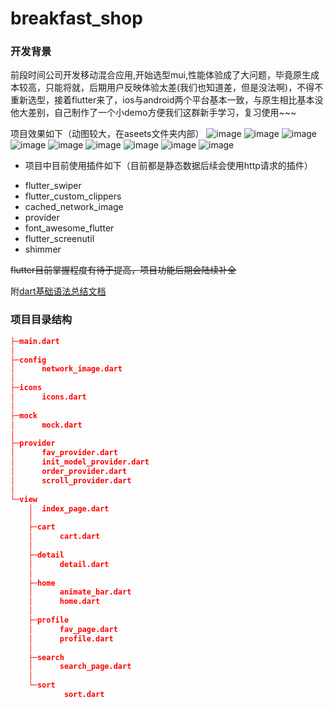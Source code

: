 # breakfast_shop

### 开发背景
前段时间公司开发移动混合应用,开始选型mui,性能体验成了大问题，毕竟原生成本较高，只能将就，后期用户反映体验太差(我们也知道差，但是没法啊)，不得不重新选型，接着flutter来了，ios与android两个平台基本一致，与原生相比基本没他大差别，自己制作了一个小demo方便我们这群新手学习，复习使用~~~

项目效果如下（动图较大，在aseets文件夹内部）
![image](https://github.com/WhatProblem/breakfast_shop/blob/master/assets/1.jpg)
![image](https://github.com/WhatProblem/breakfast_shop/blob/master/assets/2.jpg)
![image](https://github.com/WhatProblem/breakfast_shop/blob/master/assets/3.jpg)
![image](https://github.com/WhatProblem/breakfast_shop/blob/master/assets/4.jpg)
![image](https://github.com/WhatProblem/breakfast_shop/blob/master/assets/5.jpg)
![image](https://github.com/WhatProblem/breakfast_shop/blob/master/assets/6.jpg)
![image](https://github.com/WhatProblem/breakfast_shop/blob/master/assets/7.jpg)
![image](https://github.com/WhatProblem/breakfast_shop/blob/master/assets/8.jpg)
![image](https://github.com/WhatProblem/breakfast_shop/blob/master/assets/9.jpg)

+ 项目中目前使用插件如下（目前都是静态数据后续会使用http请求的插件）
 - flutter_swiper
 - flutter_custom_clippers
 - cached_network_image
 - provider
 - font_awesome_flutter
 - flutter_screenutil
 - shimmer

~~flutter目前掌握程度有待于提高，项目功能后期会陆续补全~~  

附[dart基础语法总结文档](https://github.com/WhatProblem/breakfast_shop/blob/master/dart.md)

### 项目目录结构
```json
├─main.dart
│  
├─config
│      network_image.dart
│      
├─icons
│      icons.dart
│      
├─mock
│      mock.dart
│      
├─provider
│      fav_provider.dart
│      init_model_provider.dart
│      order_provider.dart
│      scroll_provider.dart
│      
└─view
    │  index_page.dart
    │  
    ├─cart
    │      cart.dart
    │      
    ├─detail
    │      detail.dart
    │      
    ├─home
    │      animate_bar.dart
    │      home.dart
    │      
    ├─profile
    │      fav_page.dart
    │      profile.dart
    │      
    ├─search
    │      search_page.dart
    │      
    └─sort
            sort.dart
            

```

